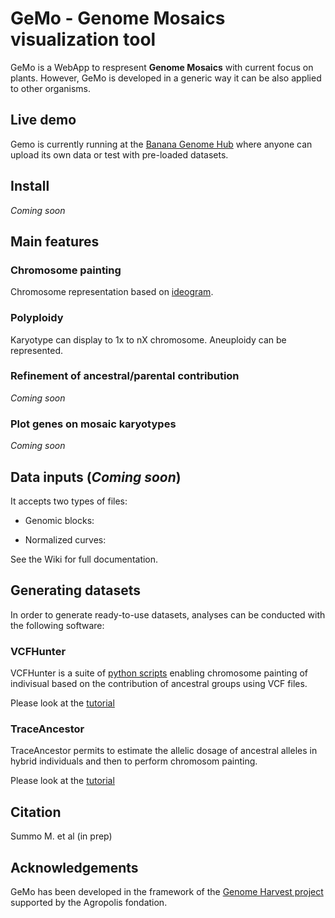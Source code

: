 # GeMo - Genome Mosaics visualization tool

GeMo is a WebApp to respresent **Genome Mosaics** with current focus on plants. However, GeMo is developed in a generic way it can be also applied to other organisms.


## Live demo
Gemo is currently running at the [Banana Genome Hub](https://banana-tools-genome-hub.southgreen.fr/gemo/) where anyone can upload its own data or test with pre-loaded datasets.

## Install

*Coming soon*

## Main features 

### Chromosome painting

Chromosome representation based on [ideogram](https://github.com/eweitz/ideogram).

### Polyploidy 

Karyotype can display to 1x to nX chromosome. Aneuploidy can be represented.

### Refinement of ancestral/parental contribution

*Coming soon*

### Plot genes on mosaic karyotypes

*Coming soon*

## Data inputs (*Coming soon*)

It accepts two types of files:

- Genomic blocks: 

- Normalized curves:

See the Wiki for full documentation.


## Generating datasets

In order to generate ready-to-use datasets, analyses can be conducted with the following software:

### VCFHunter

VCFHunter is a suite of [python scripts](https://github.com/SouthGreenPlatform/VcfHunter) enabling chromosome painting of indivisual based on the contribution of ancestral groups using VCF files.

Please look at the [tutorial](https://github.com/SouthGreenPlatform/VcfHunter/blob/master/turorial_painting_GEMO_visualization.md)

### TraceAncestor

TraceAncestor permits to estimate the allelic dosage of ancestral alleles in hybrid individuals and then to perform chromosom painting.

Please look at the [tutorial](https://github.com/SouthGreenPlatform/TraceAncestor_gemo)  
## Citation

Summo M. et al (in prep)

## Acknowledgements

GeMo has been developed in the framework of the [Genome Harvest project](https://www.genomeharvest.fr) supported by the Agropolis fondation.
